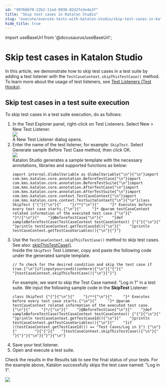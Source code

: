 ```yaml
---
id: "99766670-22b2-11ed-9930-0242fe3e4a3f"
title: "Skip test cases in Katalon Studio"
slug: "execute/execute-tests-with-katalon-studio/skip-test-cases-in-katalon-studio"
hide_title: true
---
```

import useBaseUrl from '@docusaurus/useBaseUrl';


# <a id="id" class="anchor_top_offset"/><a id="ariaid-title1" class="anchor_top_offset"/>Skip test cases in Katalon Studio

<p xmlns="http://www.w3.org/1999/xhtml" className="p">In this article, we demonstrate how to skip test cases in a test suite by adding a test listener with the <code className="ph codeph">TestCaseContext.skipThisTestCase()</code> method. To learn more about the usage of test listeners, see <a className="xref" href="/docs/create-tests/create-test-cases/test-fixtures-and-test-listeners-test-hooks-in-katalon-studio#concept-7786">Test Listeners (Test Hooks)</a>.</p> 

## <a id="task-2819" class="anchor_top_offset"/>Skip test cases in a test suite execution

<section xmlns="http://www.w3.org/1999/xhtml" className="section context">To skip test cases in a test suite execution, do as follows:</section> 
<ol xmlns="http://www.w3.org/1999/xhtml" className="ol steps"><li className="li step stepexpand"><span className="ph cmd">In the <span className="ph uicontrol">Test Explorer</span> panel, right-click on       <span className="ph uicontrol">Test Listeners</span>. Select <span className="ph uicontrol">New</span> &gt; <span className="ph uicontrol">New Test         Listener</span>.</span><div className="itemgroup info"><img className="image" width={500} src={useBaseUrl("/be46a740-64ab-11ed-a602-0242cfbc79b5.png")} /></div><div className="itemgroup stepresult">A  <span className="ph uicontrol">New Test Listener</span> dialog opens. </div></li><li className="li step stepexpand"><span className="ph cmd">Enter the name of the test listener, for example:  <code className="ph codeph">SkipTest</code>. Select  <span className="ph uicontrol">Generate sample Before Test Case method</span>, then click <span className="ph uicontrol">OK</span>.</span><div className="itemgroup info"><img className="image" width={400} src={useBaseUrl("/be351b10-64ab-11ed-a602-0242cfbc79b5.png")} /></div><div className="itemgroup stepresult">Katalon Studio generates a sample template with the necessary       annotations, libraries and supported functions as below:<pre className="pre codeblock"><code>import internal.GlobalVariable as GlobalVariable{"\n"}{"\n"}import com.kms.katalon.core.annotation.BeforeTestCase{"\n"}import com.kms.katalon.core.annotation.BeforeTestSuite{"\n"}import com.kms.katalon.core.annotation.AfterTestCase{"\n"}import com.kms.katalon.core.annotation.AfterTestSuite{"\n"}import com.kms.katalon.core.context.TestCaseContext{"\n"}import com.kms.katalon.core.context.TestSuiteContext{"\n"}{"\n"}class SkipTest {"{"}{"\n"}{"    "}/**{"\n"}{"     "}* Executes before every test case starts.{"\n"}{"     "}* @param testCaseContext related information of the executed test case.{"\n"}{"     "}*/{"\n"}{"    "}@BeforeTestCase{"\n"}{"    "}def sampleBeforeTestCase(TestCaseContext testCaseContext) {"{"}{"\n"}{"    "}println testCaseContext.getTestCaseId(){"\n"}{"    "}println testCaseContext.getTestCaseVariables(){"\n"}{"}"}</code></pre></div></li><li className="li step stepexpand"><span className="ph cmd">Use the <code className="ph codeph">TestCaseContext.skipThisTestCase()</code> method to skip test cases. See also: <a className="xref j-external-link" href="https://api-docs.katalon.com/com/kms/katalon/core/context/TestCaseContext.html#skipThisTestCase()" target="_blank">skipThisTestCase()</a>.</span><div className="itemgroup info">Inside the <code className="ph codeph">SkipTest</code> Test Listener, copy and paste       the following code under the generated sample template.</div><div className="itemgroup info"><pre className="pre codeblock"><code>// To check for the desired condition and skip the test case if true.{"\n"}if(inputyourconditionhere){"\n"}{"{"}{"   "}testCaseContext.skipThisTestCase(){"\n"}{"}"}</code></pre><div className="p">For example, we want to skip the Test Case named: "Log in 1"         in a test suite. We input the following sample code in the         <strong className="ph b">SkipTest</strong> Listener:<pre className="pre codeblock"><code>class SkipTest {"{"}{"\n"}{"    "}/**{"\n"}{"     "}* Executes before every test case starts.{"\n"}{"     "}* @param testCaseContext related information of the executed test case.{"\n"}{"     "}*/{"\n"}{"    "}@BeforeTestCase{"\n"}{"    "}def sampleBeforeTestCase(TestCaseContext testCaseContext) {"{"}{"\n"}{"    "}println testCaseContext.getTestCaseId(){"\n"}{"    "}println testCaseContext.getTestCaseVariables(){"\n"}{"    "}if ((testCaseContext.getTestCaseId()) == "Test Cases/Log in 1") {"\n"}{"        "}{"{"}{"   "}testCaseContext.skipThisTestCase(){"\n"}{"        "}{"}"}{"\n"}{"}"}{"\n"}</code></pre></div></div></li><li className="li step stepexpand"><span className="ph cmd">Save your test listener.</span></li><li className="li step stepexpand"><span className="ph cmd">Open and execute a test suite.</span></li></ol> 
<section xmlns="http://www.w3.org/1999/xhtml" className="section result">Check the results in the <span className="ph uicontrol">Results</span> tab to see the final status of your   tests. For the example above, Katalon   successfully skips the test case named: "Log in 1".<p className="p">     <img className="image" src={useBaseUrl("/be1c14d0-64ab-11ed-a602-0242cfbc79b5.png")} /></p></section> 
